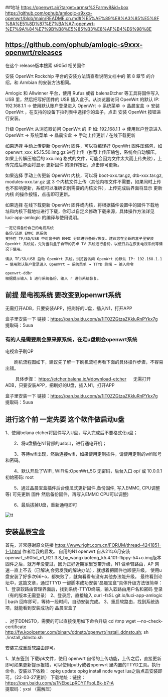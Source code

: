 ##地址
https://openwrt.ai/?target=armsr%2Farmv8&id=box
https://github.com/ophub/amlogic-s9xxx-openwrt/blob/main/README.cn.md#%E5%AE%89%E8%A3%85%E5%8F%8A%E5%8D%87%E7%BA%A7-openwrt-%E7%9A%84%E7%9B%B8%E5%85%B3%E8%AF%B4%E6%98%8E


## https://github.com/ophub/amlogic-s9xxx-openwrt/releases
在这个 release版本搜索 s905d 相关固件

安装 OpenWrt
Rockchip 平台的安装方法请查看说明文档中的 第 8 章节 的介绍，和 Armbian 的安装方法相同。

Amlogic 和 Allwinner 平台，使用 Rufus 或者 balenaEtcher 等工具将固件写入 USB 里，然后把写好固件的 USB 插入盒子。从浏览器访问 OpenWrt 的默认 IP: 192.168.1.1 → 使用默认账户登录进入 OpenWrt → 系统菜单 → 晶晨宝盒 → 安装 OpenWrt ，在支持的设备下拉列表中选择你的盒子，点击 安装 OpenWrt 按钮进行安装。

升级 OpenWrt
从浏览器访问 OpenWrt 的 IP 如: 192.168.1.1 → 使用账户登录进入 OpenWrt → 系统菜单 → 晶晨宝盒 → 手动上传更新 / 在线下载更新

如果选择 手动上传更新 OpenWrt 固件，可以将编译好 OpenWrt 固件压缩包，如 openwrt_xxx_k5.15.50.img.gz 进行上传（推荐上传压缩包，系统会自动解压。如果上传解压缩后的 xxx.img 格式的文件，可能会因为文件太大而上传失败），上传完成后界面将显示 更新固件 的操作按钮，点击即可更新。

如果选择 手动上传更新 OpenWrt 内核，可以将 boot-xxx.tar.gz, dtb-xxx.tar.gz, modules-xxx.tar.gz 这 3 个内核文件上传（其他内核文件不需要，如果同时上传也不影响更新，系统可以准确识别需要的内核文件），上传完成后界面将显示 更新内核 的操作按钮，点击即可更新。

如果选择 在线下载更新 OpenWrt 固件或内核，将根据插件设置中的固件下载地址和内核下载地址进行下载，你可以自定义修改下载来源，具体操作方法详见 luci-app-amlogic 的编译与使用说明。


```
一定记得备份自己的电视系统
备份/还原 EMMC 原系统
支持在 TF/SD/USB 中对盒子的 EMMC 分区进行备份/恢复。建议您在全新的盒子里安装 OpenWrt 系统前，先对当前盒子自带的安卓 TV 系统进行备份，以便日后在恢复电视系统等情况下使用。

请从 TF/SD/USB 启动 OpenWrt 系统，浏览器访问 OpenWrt 的默认 IP: 192.168.1.1 → 使用默认账户登录进入 OpenWrt → 系统菜单 → TTYD 终端 → 输入命令

openwrt-ddbr
根据提示输入 b 进行系统备份，输入 r 进行系统恢复。
```

## 前提 是电视系统 要改变到openwrt系统
无需打开ADB，只要安装APP，把刷好的U盘，插入N1，打开APP

盒子里安装一下
链接：https://pan.baidu.com/s/1IT0ZZGtzaZKkluRnPYkx7g
提取码：5uua


### 有的人是需要刷会原来原系统，在走u盘刷会openwrt系统


电视盒子刷OP

　　刷机流程图如下，建议先了解一下刷机流程再看下面的具体操作步骤，不容易出错。


　　 具体步骤：
https://etcher.balena.io/#download-etcher
　
  无需打开ADB，只要安装APP，把刷好的U盘，插入N1，打开APP

盒子里安装一下 链接：https://pan.baidu.com/s/1IT0ZZGtzaZKkluRnPYkx7g 提取码：5uua

## 进行这个前 一定先要 这个软件做启动u盘

  1、使用belana etcher将固件写入U盘，写入完成后不要格式化u盘；

　　2、将u盘插在N1背部的usb口，进行通电开机；

　　3、等待wifi出现，然后连接wifi，如果使用定制插件，请使用定制的wifi账号和密码。

　　4、默认开启了WIFI, WIFI名:OpenWrt_5G 无密码，后台入口 op/ 或 10.0.0.1  初始密码: root

　　5、通过晶晨宝盒插件后台傻瓜式更新固件,备份固件, 写入EMMC, CPU调整等( 可先更新 固件 然后备份固件，再写入EMMC CPU可以调整)

　　6、最后拔掉U盘，重新通电即可


![tt](https://www.right.com.cn/forum/data/attachment/forum/202302/27/213456uisfyfpds88py8dy.png)


## 安装晶辰宝盒

首先，非常感谢原文链接 https://www.right.com.cn/FORUM/thread-4241851-1-1.html 作者给我的启发。
自用的N1 openwrt 自从21年6月安装openwrt_s905d_n1_R21.3.8_by_wangxiaofeng_k5.4.101-flippy-54+o.img版本固件之后，就万年没变过，因为正好近期家里宽带升级，N1 做单臂路由，AP 网速一直上不去（已解决,会另发我的解决办法），就想着把固件也顺便升级。
使用u盘安装了好多次66+o，都失败了，就向看看有没有其他办法能升级。
最终看到论坛中，这篇文章，通过TTYD 一键脚本成功安装“晶晨宝盒”具体升级方法很简单：
1、登录软路由管理界面后，找到系统-TTYD终端，输入软路由用户名和密码 登录（有的版本无需登录）
2、登录后，直接输入  curl -fsSL git.io/luci-app-amlogic | bash   回车即可，等待一段时间，自动安装完成。
3、重启软路由，找到系统选项，就能看到安装成功的 晶晨宝盒了

### 
、对于DDNSTO，需要的可以直接使用如下命令升级
cd /tmp
wget --no-check-certificate http://fw.koolcenter.com/binary/ddnsto/openwrt/install_ddnsto.sh; sh ./install_ddnsto.sh

安装完成重启软路由即可。

1、某东签到
下载ipk文件，使用 openwrt 自带的上传功能，上传之后，直接更新即可如果更新提示报错，可以使用putty或者openwrt 里内置的TTYD工具。执行命令，安装以下依赖：
opkg update  opkg install node wget lua之后点击安装即可。（22-03-27更新）
下载地址：链接：https://pan.baidu.com/s/1NEbeLpRCYI1FsoLBk-b7-A
提取码：yxsi     （需解压）
